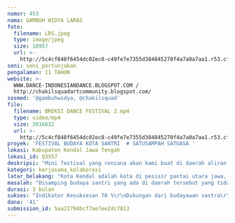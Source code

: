 ```yaml
---
nomor: 453
nama: GAMBUH WIDYA LARAS
foto:
  filename: LRS.jpeg
  type: image/jpeg
  size: 18957
  url: >-
    http://5c4cf848f6454dc02ec8-c49fe7e7355d384845270f4a7a0a7aa1.r53.cf2.rackcdn.com/e5318099-e804-4d7c-91a5-79f374bd879a/LRS.jpeg
seni: seni_pertunjukan
pengalaman: 11 TAHUN
website: >-
  WWW.DANCE-INDONESIANDANCE.BLOGSPOT.COM /
  http://chakilsquadartcommunity.blogspot.com/
sosmed: '@gambuhwidya, @chakilsquad'
file:
  filename: BREKSI DANCE FESTIVAL 2.mp4
  type: video/mp4
  size: 3816632
  url: >-
    http://5c4cf848f6454dc02ec8-c49fe7e7355d384845270f4a7a0a7aa1.r53.cf2.rackcdn.com/48ff9def-ed57-4b2f-b965-4ec2760038b6/BREKSI%20DANCE%20FESTIVAL%202.mp4
proyek: 'FESTIVAL BUDAYA KOTA SANTRI  # SATUSAMPAH SATUASA '
lokasi: Kabupaten Kendal Jawa Tengah
lokasi_id: Q3557
deskripsi: "Mini festival yang rencana akan kami buat di daerah aliran sungai waridin di KOTA KENDAL ini akan mencoba membuat ruang kreasi dan ruang pertunjukan baru di daerah pinggir aliran sungai. \r\nBentuk Kegiatan\r\n•\tParade Seni Sapu Lidi \r\n•\tSeni pertunjukan tari, teater dan musik.\r\n•\tLomba & Pameran Lukisan Seni Karya Anak di pinggir sungai waridin kendal\r\n•\tLomba Baca Puisi anak dengan tema alam dan air \r\n•\tMengajak para penonton untuk mengikuti program setiap minggu pagi satu sambah satu asa dengan setiap satu orang memungut satu sampah\r\n"
kategori: kerjasama_kolaborasi
latar_belakang: "Kota Kendal adalah kota di pesisir pantai utara jawa, dimana kota ini merupakan tempat yang dilalui jalur provinsi. Kota ini masih lekat dengan budaya santri dimana masih banyak pondok pesantren yang masih berdiri hingga saat ini. Santri di daerah ini memiliki keunikan, pagi mereka mengikuti pendidikan formal di sekolah sore mereka mengikuti kegiatan di pondok pesantren. Kegiatan di pesantren pun tidak melulu pada hal kegiatan agama, namun kegiatan kesenian juga aktif mereka lakukan antara lain kegiatan musikalisasi puisi dan seni kaligrafi.\r\nDisamping budaya santri yang ada di daerah tersebut yang tidak dapat lepas dari perhatian kami adalah budaya cinta kebersihan dan menjaga alam sekitar yang masih memiliki kesadaran rendah bagi sebagian masyarakatnya. Banjirpun menjadi momok tahunan yang seringkali terjadi di Kota kendal ini. Kesadaran masyarakat untuk membuang sampah di sungai juga semakin hari semakin menurun, dampak dari adanya pembuangan sampah menyebabkan normalisasi sungai tidak berjalan dengan baik, dampak terburuk adalah terjadinya banjir.  \r\nMelalui kegiatan FESTIVAL BUDAYA SANTRI ini kami mencoba menyadarkan masyarakat akan pentingnya kebersihan lingkungan serta mewadahi potensi seni dan budaya yang ada di kota kendal. Festival ini rencana akan dilaksanakan menyongsong hari santri yang biasanya dilaksanakan pada tanggal 22 oktober \r\n\r\n\r\n"
masalah: "Disamping budaya santri yang ada di daerah tersebut yang tidak dapat lepas dari perhatian kami adalah budaya cinta kebersihan dan menjaga alam sekitar yang masih memiliki kesadaran rendah bagi sebagian masyarakatnya. Banjirpun menjadi momok tahunan yang seringkali terjadi di Kota kendal ini. Kesadaran masyarakat untuk membuang sampah di sungai juga semakin hari semakin menurun, dampak dari adanya pembuangan sampah menyebabkan normalisasi sungai tidak berjalan dengan baik, dampak terburuk adalah terjadinya banjir.  \r\nDalam kesempatan ini, Saya mengajak bersama-sama masyarakat kabupaten Kendal memahami dan mengenali kembali eksistensi air dan pengelolaan sampah agar tidak dibuang disembarang tempat.  Sungai yang dianggap oleh sebagian masyarakat hanya sebagai tempat pembuangan air, namum saat ini dapat kita gunakan sebagai sebuah ruang hijau untuk tempat pertunjukan. \r\nMelalui kegiatan Festival Budaya Santri ini kami mencoba menyadarkan masyarakat akan pentingnya kebersihan lingkungan serta mewadahi potensi seni dan budaya yang ada di kota kendal. Seperti yang pernah kami lakukan di Tebing Breksi Yogyakarta tahun lalu yaitu mengadakan mini Festival bertema hanacaraka, alhamdullah masyarakat yang kami sambangi sekarang sudah bisa mandiri mereka dapat membuat kegiatan serupa yang kegiatannya dilakukan oleh masyarakat sekitar. \r\n"
durasi: 3 bulan
sukses: "Indikator Kesuksesan 70 %\r\nDukungan dari budayawan sastra\r\nMedia lokal\r\nPerangkat desa \r\nTelah memberikan dukungan pada kegiatan ini\r\nTujuan dari kegiatan adalah:\r\n1. Mengajak masyarakat mengenal manfaat kebersihan.\r\n2. Sharing bersama tentang air dan kehidupan.\r\n3. Mengajak Masyarakat untuk ikut dalam apresiasi seni dan budaya Kabupaten Kendal.\r\n4. Ikut Serta dalam upaya peningkatan ekonomi masyarakat.\r\n\r\n"
dana: '41'
submission_id: 5aa21794bcf7ae7ee2dc7813
---
```

